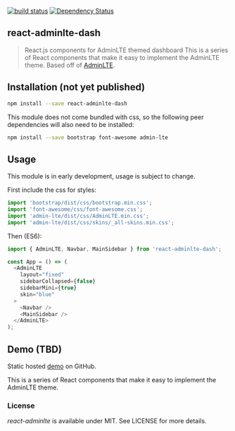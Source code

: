 [![build status](https://secure.travis-ci.org/zksailor534/react-adminlte.svg)](http://travis-ci.org/zksailor534/react-adminlte)
[![Dependency Status](https://david-dm.org/zksailor534/react-adminlte.svg)](https://david-dm.org/zksailor534/react-adminlte)

## react-adminlte-dash
> React.js components for AdminLTE themed dashboard
This is a series of React components that make it easy to implement the AdminLTE theme.
> Based off of [AdminLTE](https://github.com/almasaeed2010/AdminLTE).

## Installation (not yet published)

```bash
npm install --save react-adminlte-dash
```

This module does not come bundled with css,
so the following peer dependencies will also need to be installed:

```bash
npm install --save bootstrap font-awesome admin-lte
```

## Usage

This module is in early development, usage is subject to change.

First include the css for styles:
```javascript
import 'bootstrap/dist/css/bootstrap.min.css';
import 'font-awesome/css/font-awesome.css';
import 'admin-lte/dist/css/AdminLTE.min.css';
import 'admin-lte/dist/css/skins/_all-skins.min.css';
```

Then (ES6):
```javascript
import { AdminLTE, Navbar, MainSidebar } from 'react-adminlte-dash';

const App = () => (
  <AdminLTE
    layout="fixed"
    sidebarCollapsed={false}
    sidebarMini={true}
    skin="blue"
  >
    <Navbar />
    <MainSidebar />
  </AdminLTE>
);
```

## Demo (TBD)

Static hosted [demo](http://zksailor534.github.io/react-adminlte-dash/) on GitHub.

This is a series of React components that make it easy to implement the AdminLTE theme.

### License

*react-adminlte* is available under MIT. See LICENSE for more details.
